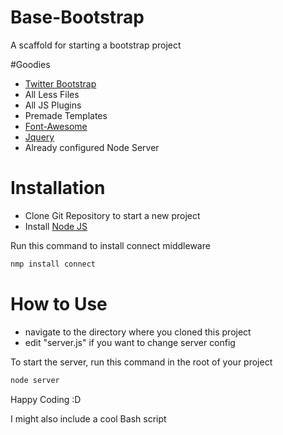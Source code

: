Base-Bootstrap
==============

A scaffold for starting a bootstrap project

#Goodies
* [Twitter Bootstrap](http://twitter.github.com/bootstrap/)
* All Less Files
* All JS Plugins
* Premade Templates
* [Font-Awesome](http://fortawesome.github.com/Font-Awesome/)
* [Jquery](http://jquery.com/)
* Already configured Node Server

Installation
==============
* Clone Git Repository to start a new project
* Install [Node JS](http://nodejs.org)

Run this command to install connect middleware
```bash
nmp install connect
```

How to Use
==============

* navigate to the directory where you cloned this project
* edit "server.js" if you want to change server config

To start the server, run this command in the root of your project
```bash
node server
```

Happy Coding :D

I might also include a cool Bash script